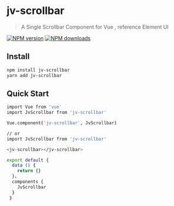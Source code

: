 # jv-scrollbar

>  A Single Scrollbar Component for Vue , reference Element UI

[![NPM version](https://img.shields.io/npm/v/jv-scrollbar.svg?style=flat)](https://npmjs.org/package/jv-scrollbar) [![NPM downloads](http://img.shields.io/npm/dm/jv-scrollbar.svg?style=flat)](https://npmjs.org/package/jv-scrollbar)

## Install

``` bash
npm install jv-scrollbar
yarn add jv-scrollbar
```

## Quick Start

``` bash
import Vue from 'vue'
import JvScrollbar from 'jv-scrollbar'

Vue.component('jv-scrollbar', JvScrollbar)

// or
import JvScrollbar from 'jv-scrollbar'

<jv-scrollbar></jv-scrollbar>

export default {
  data () {
    return {}
  }，
  components {
    JvScrollbar
  }
 }
```
